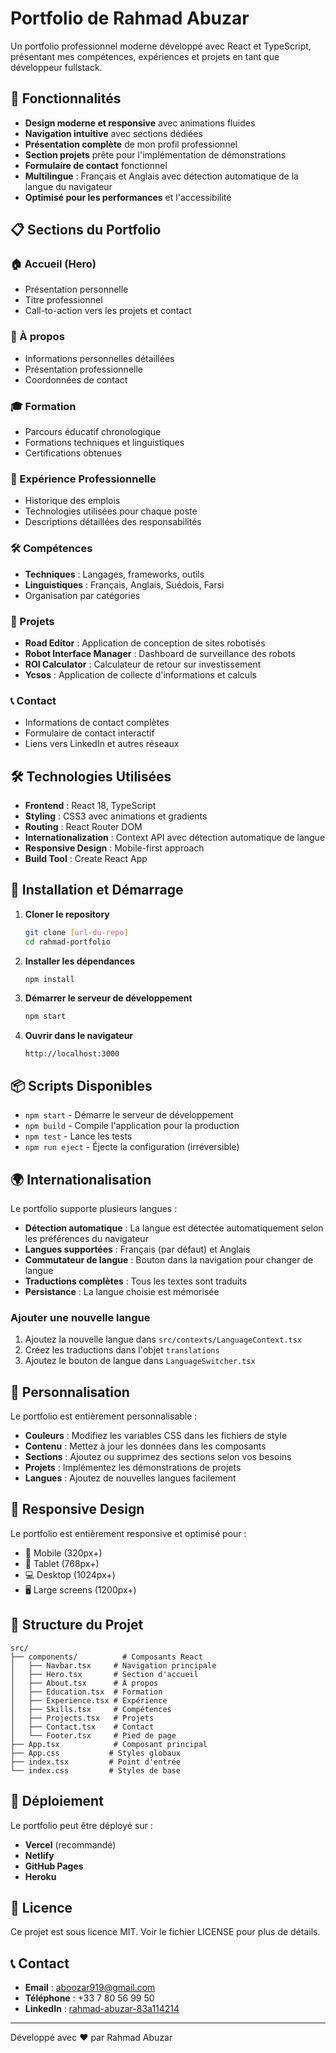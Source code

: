 # Portfolio de Rahmad Abuzar

Un portfolio professionnel moderne développé avec React et TypeScript, présentant mes compétences, expériences et projets en tant que développeur fullstack.

## 🚀 Fonctionnalités

- **Design moderne et responsive** avec animations fluides
- **Navigation intuitive** avec sections dédiées
- **Présentation complète** de mon profil professionnel
- **Section projets** prête pour l'implémentation de démonstrations
- **Formulaire de contact** fonctionnel
- **Multilingue** : Français et Anglais avec détection automatique de la langue du navigateur
- **Optimisé pour les performances** et l'accessibilité

## 📋 Sections du Portfolio

### 🏠 Accueil (Hero)

- Présentation personnelle
- Titre professionnel
- Call-to-action vers les projets et contact

### 👤 À propos

- Informations personnelles détaillées
- Présentation professionnelle
- Coordonnées de contact

### 🎓 Formation

- Parcours éducatif chronologique
- Formations techniques et linguistiques
- Certifications obtenues

### 💼 Expérience Professionnelle

- Historique des emplois
- Technologies utilisées pour chaque poste
- Descriptions détaillées des responsabilités

### 🛠️ Compétences

- **Techniques** : Langages, frameworks, outils
- **Linguistiques** : Français, Anglais, Suédois, Farsi
- Organisation par catégories

### 🚀 Projets

- **Road Editor** : Application de conception de sites robotisés
- **Robot Interface Manager** : Dashboard de surveillance des robots
- **ROI Calculator** : Calculateur de retour sur investissement
- **Ycsos** : Application de collecte d'informations et calculs

### 📞 Contact

- Informations de contact complètes
- Formulaire de contact interactif
- Liens vers LinkedIn et autres réseaux

## 🛠️ Technologies Utilisées

- **Frontend** : React 18, TypeScript
- **Styling** : CSS3 avec animations et gradients
- **Routing** : React Router DOM
- **Internationalization** : Context API avec détection automatique de langue
- **Responsive Design** : Mobile-first approach
- **Build Tool** : Create React App

## 🚀 Installation et Démarrage

1. **Cloner le repository**

   ```bash
   git clone [url-du-repo]
   cd rahmad-portfolio
   ```

2. **Installer les dépendances**

   ```bash
   npm install
   ```

3. **Démarrer le serveur de développement**

   ```bash
   npm start
   ```

4. **Ouvrir dans le navigateur**
   ```
   http://localhost:3000
   ```

## 📦 Scripts Disponibles

- `npm start` - Démarre le serveur de développement
- `npm build` - Compile l'application pour la production
- `npm test` - Lance les tests
- `npm run eject` - Éjecte la configuration (irréversible)

## 🌍 Internationalisation

Le portfolio supporte plusieurs langues :

- **Détection automatique** : La langue est détectée automatiquement selon les préférences du navigateur
- **Langues supportées** : Français (par défaut) et Anglais
- **Commutateur de langue** : Bouton dans la navigation pour changer de langue
- **Traductions complètes** : Tous les textes sont traduits
- **Persistance** : La langue choisie est mémorisée

### Ajouter une nouvelle langue

1. Ajoutez la nouvelle langue dans `src/contexts/LanguageContext.tsx`
2. Créez les traductions dans l'objet `translations`
3. Ajoutez le bouton de langue dans `LanguageSwitcher.tsx`

## 🎨 Personnalisation

Le portfolio est entièrement personnalisable :

- **Couleurs** : Modifiez les variables CSS dans les fichiers de style
- **Contenu** : Mettez à jour les données dans les composants
- **Sections** : Ajoutez ou supprimez des sections selon vos besoins
- **Projets** : Implémentez les démonstrations de projets
- **Langues** : Ajoutez de nouvelles langues facilement

## 📱 Responsive Design

Le portfolio est entièrement responsive et optimisé pour :

- 📱 Mobile (320px+)
- 📱 Tablet (768px+)
- 💻 Desktop (1024px+)
- 🖥️ Large screens (1200px+)

## 🔧 Structure du Projet

```
src/
├── components/          # Composants React
│   ├── Navbar.tsx     # Navigation principale
│   ├── Hero.tsx       # Section d'accueil
│   ├── About.tsx      # À propos
│   ├── Education.tsx  # Formation
│   ├── Experience.tsx # Expérience
│   ├── Skills.tsx     # Compétences
│   ├── Projects.tsx   # Projets
│   ├── Contact.tsx    # Contact
│   └── Footer.tsx     # Pied de page
├── App.tsx            # Composant principal
├── App.css           # Styles globaux
├── index.tsx         # Point d'entrée
└── index.css         # Styles de base
```

## 🚀 Déploiement

Le portfolio peut être déployé sur :

- **Vercel** (recommandé)
- **Netlify**
- **GitHub Pages**
- **Heroku**

## 📄 Licence

Ce projet est sous licence MIT. Voir le fichier LICENSE pour plus de détails.

## 📞 Contact

- **Email** : aboozar919@gmail.com
- **Téléphone** : +33 7 80 56 99 50
- **LinkedIn** : [rahmad-abuzar-83a114214](https://www.linkedin.com/in/rahmad-abuzar-83a114214/)

---

Développé avec ❤️ par Rahmad Abuzar
